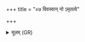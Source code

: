 +++
title = "०७ विवस्वान् नो ऽमृतत्वे"

+++
<details><summary>मूलम् (GR)</summary>

विवस्वान् नो ऽमृतत्वे दधातु  
यः सुत्रामा जीरदानुः सुदानुः ।  
इमान् रक्षः पुरुषान् आ जरिम्णो +++(Bhatt. jarimṇostā)+++  
मो ष्व् एषाम् असवो यमं गुः ॥
</details>